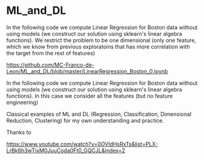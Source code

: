 # ML_and_DL
In the following code we compute Linear Regression for Boston data without using models (we construct our solution using sklearn's linear algebra functions). We restrict the problem to be one dimensional (only one feature, which we know from previous exploratoins that has more correlation with the target from the rest of features)

https://github.com/MC-Franco-de-Leon/ML_and_DL/blob/master/LinearRegression_Boston_0.ipynb

In the following code we compute Linear Regression for Boston data without using models (we construct our solution using sklearn's linear algebra functions). In this case we consider all the features (but no feature engineering)


Classical examples of ML and DL (Regression, Classification, Dimensional Reduction, Clustering) for my own understanding and practice.

Thanks to 

https://www.youtube.com/watch?v=0OVldHsRxTs&list=PLX-LrBk6h3wTjxM0JuuCoda0Ft0_GQCJL&index=2
